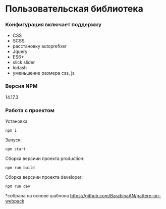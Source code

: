 # Пользовательская библиотека

### Конфигурация включает поддержку
* CSS
* SCSS
* расстановку autoprefixer
* Jquery
* ES6+
* slick slider
* lodash
* уменьшение размера css, js

### Версия NPM
14.17.3

### Работа с проектом
Установка:
```
npm i
```

Запуск:
```
npm start
```

Сборка версиии проекта production:
```
npm run build
```

Сборка версиии проекта developer:
```
npm run dev
```

*собрана на основе шаблона
https://github.com/BarabinaAN/pattern-on-webpack